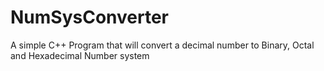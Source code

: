 # NumSysConverter
A simple C++ Program that will convert a decimal number to Binary, Octal and Hexadecimal Number system
